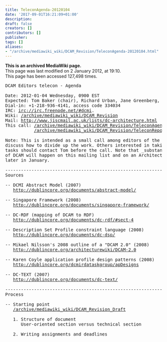 ```yaml
---
title: TeleconAgenda-20120104
date: '2017-09-01T16:21:09+01:00'
description: 
draft: false
creators: []
contributors: []
publisher: 
tags: []
aliases:
- "/archive/mediawiki_wiki/DCAM_Revision/TeleconAgenda-20120104.html"
---
```


 **This is an archived MediaWiki page.**  
This page was last modified on 2 January 2012, at 19:10.  
This page has been accessed 127,498 times.

<pre>DCAM Editors telecon - Agenda 

Date: 2012-01-04 Wednesday, 0900 EST
Expected: Tom Baker (chair), Richard Urban, Jane Greenberg, Kai Eckert, Michael Panzer
Dial-in: +1-218-936-4141, access code 334034
IRC: <a href="irc://irc.freenode.net/#dcmi" class="external free" rel="nofollow">irc://irc.freenode.net/#dcmi</a>.
Wiki: <a href="/archive/mediawiki_wiki/DCAM_Revision" class="external free" rel="nofollow">/archive/mediawiki_wiki/DCAM_Revision</a>
Mail: <a href="http://www.jiscmail.ac.uk/lists/dc-architecture.html" class="external free" rel="nofollow">http://www.jiscmail.ac.uk/lists/dc-architecture.html</a>
This call: <a href="/archive/mediawiki_wiki/DCAM_Revision/TeleconAgenda-20120104" class="external free" rel="nofollow">/archive/mediawiki_wiki/DCAM_Revision/TeleconAgenda-20120104</a>
           <a href="/archive/mediawiki_wiki/DCAM_Revision/TeleconReport-20120104" class="external free" rel="nofollow">/archive/mediawiki_wiki/DCAM_Revision/TeleconReport-20120104</a> [*]

Note: This is intended as a small call among editors of the revised DCAM to
discuss how to divide up the work. Others interested in taking on _editorial_
tasks should contact Tom before the call. Note that _substantive_ discussion
of DCAM will happen on this mailing list and on an Architecture Forum telecon
later in January.

----------------------------------------------------------------------
Sources

-- DCMI Abstract Model (2007)
   <a href="http://dublincore.org/documents/abstract-model/" class="external free" rel="nofollow">http://dublincore.org/documents/abstract-model/</a>

-- Singapore Framework (2008)
   <a href="http://dublincore.org/documents/singapore-framework/" class="external free" rel="nofollow">http://dublincore.org/documents/singapore-framework/</a>

-- DC-RDF (mapping of DCAM to RDF)
   <a href="http://dublincore.org/documents/dc-rdf/#sect-4" class="external free" rel="nofollow">http://dublincore.org/documents/dc-rdf/#sect-4</a>

-- Description Set Profile constraint language (2008)
   <a href="http://dublincore.org/documents/dc-dsp/" class="external free" rel="nofollow">http://dublincore.org/documents/dc-dsp/</a>

-- Mikael Nilsson's 2008 outline of a "DCAM 2.0" (2008)
   <a href="http://dublincore.org/architecturewiki/DCAM-2.0" class="external free" rel="nofollow">http://dublincore.org/architecturewiki/DCAM-2.0</a>

-- Karen Coyle application profile design patterns (2008)
   <a href="http://dublincore.org/dcmirdataskgroup/apDesigns" class="external free" rel="nofollow">http://dublincore.org/dcmirdataskgroup/apDesigns</a>

-- DC-TEXT (2007)
   <a href="http://dublincore.org/documents/dc-text/" class="external free" rel="nofollow">http://dublincore.org/documents/dc-text/</a>

----------------------------------------------------------------------
Process

-- Starting point 
   <a href="/archive/mediawiki_wiki/DCAM_Revision_Draft" class="external free" rel="nofollow">/archive/mediawiki_wiki/DCAM_Revision_Draft</a>

   1. Structure of document
      User-oriented section versus technical section

   2. Writing assignments and deadlines
</pre>
